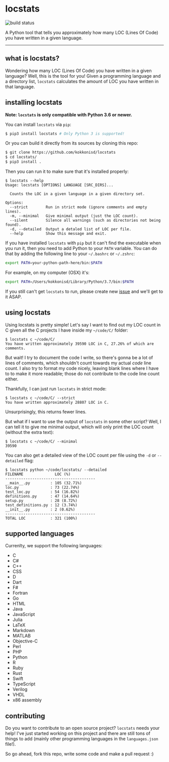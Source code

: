 # locstats

![build status](https://travis-ci.org/kokkonisd/locstats.svg?branch=master)

A Python tool that tells you approximately how many LOC (Lines Of Code) you
have written in a given language.

---

## what is locstats?

Wondering how many LOC (Lines Of Code) you have written in a given language?
Well, this is the tool for you! Given a programming language and a directory
list, `locstats` calculates the amount of LOC you have written in that
language.

## installing locstats

**Note: `locstats` is only compatible with Python 3.6 or newer.**

You can install `locstats` via `pip`:

```bash
$ pip3 install locstats # Only Python 3 is supported!
```

Or you can build it directly from its sources by cloning this repo:

```bash
$ git clone https://github.com/kokkonisd/locstats
$ cd locstats/
$ pip3 install .
```

Then you can run it to make sure that it's installed properly:

```text
$ locstats --help
Usage: locstats [OPTIONS] LANGUAGE [SRC_DIRS]...

  Counts the LOC in a given language in a given directory set.

Options:
  --strict        Run in strict mode (ignore comments and empty lines).
  -m, --minimal   Give minimal output (just the LOC count).
  --silent        Silence all warnings (such as directories not being found).
  -d, --detailed  Output a detaled list of LOC per file.
  --help          Show this message and exit.
```

If you have installed `locstats` with `pip` but it can't find the executable
when you run it, then you need to add Python to your `PATH` variable. You can
do that by adding the following line to your `~/.bashrc` or `~/.zshrc`:

```bash
export PATH=your-python-path-here/bin:$PATH
```

For example, on my computer (OSX) it's:

```bash
export PATH=/Users/kokkonisd/Library/Python/3.7/bin:$PATH
```

If you still can't get `locstats` to run, please create new
[issue](https://github.com/kokkonisd/locstats/issues) and we'll get to it ASAP.

## using locstats

Using locstats is pretty simple! Let's say I want to find out my LOC count in C
given all the C projects I have inside my `~/code/C/` folder:

```text
$ locstats c ~/code/C/
You have written approximately 39590 LOC in C, 27.26% of which are comments.
```

But wait! I try to document the code I write, so there's gonna be a lot of
lines of comments, which shouldn't count towards my actual _code_ line count.
I also try to format my code nicely, leaving blank lines where I have to to
make it more readable; those do not contribute to the code line count either.

Thankfully, I can just run `locstats` in strict mode:

```text
$ locstats c ~/code/C/ --strict
You have written approximately 28807 LOC in C.
```

Unsurprisingly, this returns fewer lines.

But what if I want to use the output of `locstats` in some other script? Well,
I can tell it to give me minimal output, which will only print the LOC count
(without the extra text):

```text
$ locstats c ~/code/C/ --minimal
39590
```

You can also get a detailed view of the LOC count per file using the `-d` or
`--detailed` flag:

```text
$ locstats python ~/code/locstats/ --detailed
FILENAME              LOC (%)
----------------------------------------
__main__.py         : 105 (32.71%)
loc.py              : 73 (22.74%)
test_loc.py         : 54 (16.82%)
definitions.py      : 47 (14.64%)
setup.py            : 28 (8.72%)
test_definitions.py : 12 (3.74%)
__init__.py         : 2 (0.62%)
----------------------------------------
TOTAL LOC           : 321 (100%)
```


## supported languages

Currenlty, we support the following languages:

- C
- C#
- C++
- CSS
- D
- Dart
- F#
- Fortran
- Go
- HTML
- Java
- JavaScript
- Julia
- LaTeX
- Markdown
- MATLAB
- Objective-C
- Perl
- PHP
- Python
- R
- Ruby
- Rust
- Swift
- TypeScript
- Verilog
- VHDL
- x86 assembly


## contributing

Do you want to contribute to an open source project? `locstats` needs your
help! I've just started working on this project and there are still tons of
things to add (mainly other programming languages in the `languages.json` 
file!).

So go ahead, fork this repo, write some code and make a pull request :)

